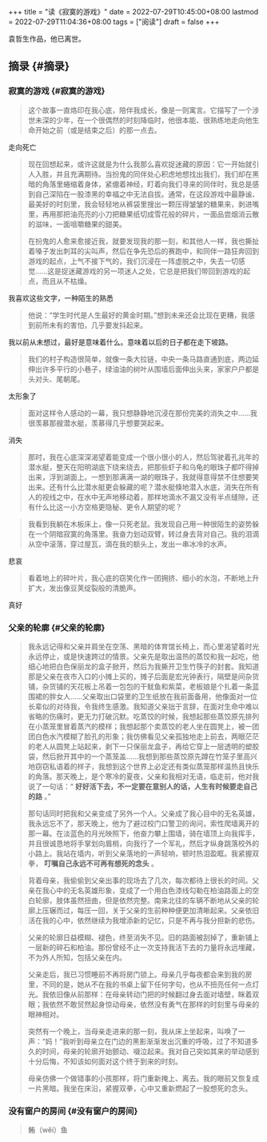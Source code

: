 +++
title = "读《寂寞的游戏》"
date = 2022-07-29T10:45:00+08:00
lastmod = 2022-07-29T11:04:36+08:00
tags = ["阅读"]
draft = false
+++

袁哲生作品，他已离世。


## 摘录 {#摘录}


### 寂寞的游戏 {#寂寞的游戏}

> 这个故事一直烙印在我心底，陪伴我成长，像是一则寓言。它描写了一个涉世未深的少年，在一个很偶然的时刻降临时，他很本能、很熟练地走向他生命开始之前（或是结束之后）的那一点去。

走向死亡

> 现在回想起来，或许这就是为什么我那么喜欢捉迷藏的原因：它一开始就引人入胜，并且充满期待。当扮鬼的同伴处心积虑地想找出我们，我们却在黑暗的角落里蜷缩着身体，紧绷着神经，盯着向我们寻来的同伴时，我总是感到自己深陷在一股漆黑的幸福之中无法自拔。通常，在这段游戏中最静谧、最美好的时刻里，我会轻轻地从裤袋里搜出一颗压得皱皱的糖果来，剥进嘴里，再用那把油亮亮的小刀把糖果纸切成雪花般的碎片，一面品尝烟消云散的滋味，一面咀嚼糖果的甜美。
>
> 在扮鬼的人愈来愈接近我，就要发现我的那一刻，和其他人一样，我也撕扯着嗓子发出刺耳的尖叫声，然后在争先恐后的赛跑中，和同伴一路狂奔回到游戏的起点，上气不接下气的，我们沉浸在一阵虚脱之中，失去一切感觉……这是捉迷藏游戏的另一项迷人之处，它总是把我们带回到游戏的起点，而且从不枯燥。

我喜欢这些文字，一种陌生的熟悉

> 他说：“学生时代是人生最好的黄金时期。”想到未来还会比现在更糟，我感到前所未有的害怕，几乎要发抖起来。

我以前从未想过，最好是意味着什么。意味着以后的日子都在走下坡路。

> 我们的村子构造很简单，就像一条大拉链，中央一条马路直通到底，两边延伸出许多平行的小巷子，绿油油的树叶从围墙后面伸出头来，家家户户都是头对头、尾朝尾。

太形象了

> 面对这样令人感动的一幕，我只想静静地沉浸在那份完美的消失之中……我很羡慕那艘潜水艇，羡慕得几乎想要哭起来。

消失

> 那时，我在心底深深渴望着能变成一个很小很小的人，然后驾驶着孔兆年的潜水艇，整天在阳明湖底下绕来绕去，把那些虾子和乌龟的眼珠子都吓得掉出来，浮到湖面上。一想到那满满一湖的眼珠子，我就得意得禁不住想要笑出来。还有什么比潜水艇更会躲藏的呢？潜水艇倏地潜入水底，消失在所有人的视线之中，在水中无声地移动着，那样地滴水不漏又没有半点缝隙，还有什么比这一小方空格更隐秘、更令人期望的呢？

<!--quoteend-->

> 我看到我躺在木板床上，像一只死老鼠。我发现自己用一种很陌生的姿势躲在一个阴暗寂寞的角落里。我奋力划动双臂，转过身去背对自己。我的泪滴从空中滚落，穿过屋瓦，滴在我的额头上，发出一串冰冷的水声。

悲哀

> 看着地上的碎叶片，我心底的窃笑化作一团拥挤、细小的水泡，不断地上升扩大，发出像豆荚绽裂般的清脆声。

真好


### 父亲的轮廓 {#父亲的轮廓}

> 我永远记得和父亲并肩坐在空荡、黑暗的体育馆长椅上，而心里渴望着时光永远停止，或是快速跨过的情景。父亲先是取出温热的蒸饺和我一起吃，他细心地把白色保丽龙的盒子掀开，然后为我撕开卫生竹筷子的封套。我知道那是父亲在夜市入口的小摊上买的，摊子后面是宏光钟表行，隔壁是间杂货铺，杂货铺的天花板上吊着一包包的干鱿鱼和紫菜，老板娘是个扎着一条蓝围裙的胖女人……父亲取出口袋里的卫生纸放在我前面备用，他像面对一位长辈似的对待我，令我终生感激。我知道父亲拙于言辞，在面对生命中难以省略的伤痛时，更无力打破沉默。吃蒸饺的时候，我想起那些蒸饺原先排列在小蒸笼里冒着蒸汽的模样；我想起那个卖蒸饺的老人坐在圆凳上，被一团团白色水汽模糊了脸孔的形象；我仿佛看见父亲孤独地走上前去，两眼茫茫的老人从圆凳上站起来，剥下一只保丽龙盒子，再给它穿上一层透明的塑胶袋，然后掀开其中的一个蒸笼盖……我想到那些蒸饺原先蹲在竹笼子里高兴地窃窃私语着的样子，我想到这个世界上必定还有类似蒸笼那样温热且快乐的角落。那天晚上，是个寒冷的夏夜，父亲和我相对无语，临走前，他对我说了一句话：“ **好好活下去，不一定要在意别人的话，人生有时候要走自己的路** 。”
>
> 那句话同时把我和父亲变成了另外一个人。父亲成了我心目中的无名英雄，我永远忘不了，那天晚上，他为了避过校门口警卫的询问，索性爬墙离开的那一幕。在淡蓝色的月光映照下，他奋力攀上围墙，骑在墙顶上向我挥手，并且很诚恳地将手掌划向眉梢，向我行了一个军礼，然后才纵身跳落校外的小路上。我站在墙内，听到父亲落地的一声轻响，顿时热泪盈眶。我紧握双拳， **叮嘱自己永远不可再有想死的念头** 。

<!--quoteend-->

> 背着母亲，我偷偷到父亲出事的现场去了几次，每次都待上很长的时间。父亲在我心中的无名英雄形象，变成了一个用白色漆线勾勒在柏油路面上的空白轮廓，肢体虽然扭曲，但是依然完整。南来北往的车辆不断地从父亲的轮廓上压辗而过，每压一回，关于父亲的生前种种便更加清晰起来。父亲依旧活在我的心中，依然继续为我增添新的记忆，只是不再与我分担新的悲伤。

<!--quoteend-->

> 父亲的轮廓日益模糊、褪色，终至消失不见。旧的路面被刮掉了，重新铺上一层新的碎石和柏油。那份曾经不止一次支持我活下去的力量将永远埋藏，不为外人所知，包括父亲在内。
>
> 父亲走后，我已习惯睡前不再将房门锁上。母亲几乎每夜都会来到我的房里，不同的是，她从不在我的书桌上留下任何字句，也从不扭亮任何一点灯光。我依旧像从前那样：在母亲转动门把的时候翻过身去面对墙壁，眯着双眼；我依然不敢贸然起身惊动母亲，依然没有勇气在那样的时刻里与母亲的眼神相对。
>
> 突然有一个晚上，当母亲走进来的那一刻，我从床上坐起来，叫唤了一声：“妈！”我听到母亲立在门边的黑影渐渐发出沉重的呼吸，过了不知道多久的时间，母亲的轮廓开始颤动、啜泣起来。我对自己突如其来的举动感到十分后悔，不知该如何面对这个终于到来的时刻。
>
> 母亲仿佛一个做错事的小孩那样，将门重新掩上、离去。我的眼前又恢复成一片黑暗。我坐在床沿，紧握双拳，心中又重新燃起了一股想死的念头。


### 没有窗户的房间 {#没有窗户的房间}

> 鲔（wěi）鱼